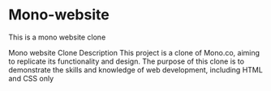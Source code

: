 # Mono-website
This is a mono website clone

Mono website Clone
Description
This project is a clone of Mono.co, aiming to replicate its functionality and design. The purpose of this clone is to demonstrate the skills and knowledge of web development, including HTML and CSS only
